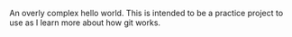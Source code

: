 An overly complex hello world. This is intended to be a practice project to use as I learn more about how git works.